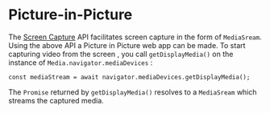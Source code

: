#  Picture-in-Picture

The [Screen Capture](https://developer.mozilla.org/en-US/docs/Web/API/Screen_Capture_API/Using_Screen_Capture) API facilitates screen capture in the form of `MediaSream`.<br> 
Using the above API a Picture in Picture web app can be made. To start 
capturing video from the screen , you call `getDisplayMedia()` on 
the instance of `Media.navigator.mediaDevices` :

`const mediaStream = await navigator.mediaDevices.getDisplayMedia();`

The `Promise` returned by `getDisplayMedia()` resolves to a `MediaSream` which streams the captured media.
